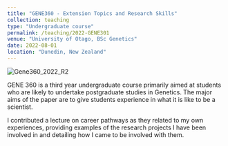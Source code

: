 ```yaml
---
title: "GENE360 - Extension Topics and Research Skills"
collection: teaching
type: "Undergraduate course"
permalink: /teaching/2022-GENE301
venue: "University of Otago, BSc Genetics"
date: 2022-08-01
location: "Dunedin, New Zealand"
---
```

![Gene360_2022_R2](https://github.com/user-attachments/assets/b7dbdf22-6ffb-4a23-af15-34741447cb61)

GENE 360 is a third year undergraduate course primarily aimed at students who are likely to undertake postgraduate studies in Genetics. The major aims of the paper are to give students experience in what it is like to be a scientist. 

I contributed a lecture on career pathways as they related to my own experiences, providing examples of the research projects I have been involved in and detailing how I came to be involved with them.
